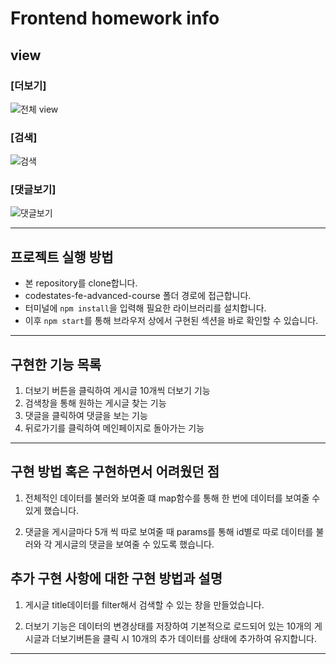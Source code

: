 # Frontend homework info

## view

### [더보기]

![전체 view](https://user-images.githubusercontent.com/81045794/183086108-9bac767f-af1d-4115-b464-fd35a73e2a3f.gif)

### [검색]

![검색](https://user-images.githubusercontent.com/81045794/183086523-9939c558-532c-422d-9bdf-6167a3d3eaa7.gif)

### [댓글보기]

![댓글보기](https://user-images.githubusercontent.com/81045794/183086959-64a4103c-9080-4f9d-b8f9-e75705d15dc5.gif)

---

## 프로젝트 실행 방법

- 본 repository를 clone합니다.
- codestates-fe-advanced-course 폴더 경로에 접근합니다.
- 터미널에 `npm install`을 입력해 필요한 라이브러리를 설치합니다.
- 이후 `npm start`를 통해 브라우저 상에서 구현된 섹션을 바로 확인할 수 있습니다.

---

## 구현한 기능 목록

1. 더보기 버튼을 클릭하여 게시글 10개씩 더보기 기능
2. 검색창을 통해 원하는 게시글 찾는 기능
3. 댓글을 클릭하여 댓글을 보는 기능
4. 뒤로가기를 클릭하여 메인페이지로 돌아가는 기능

---

## 구현 방법 혹은 구현하면서 어려웠던 점

1. 전체적인 데이터를 불러와 보여줄 떄 map함수를 통해 한 번에 데이터를 보여줄 수 있게 했습니다.

2. 댓글을 게시글마다 5개 씩 따로 보여줄 때 params를 통해 id별로 따로 데이터를 불러와 각 게시글의 댓글을 보여줄 수 있도록 했습니다.

## 추가 구현 사항에 대한 구현 방법과 설명

1. 게시글 title데이터를 filter해서 검색할 수 있는 창을 만들었습니다.

2. 더보기 기능은 데이터의 변경상태를 저장하여 기본적으로 로드되어 있는 10개의 게시글과 더보기버튼을 클릭 시 10개의 추가 데이터를 상태에 추가하여 유지합니다.

---
